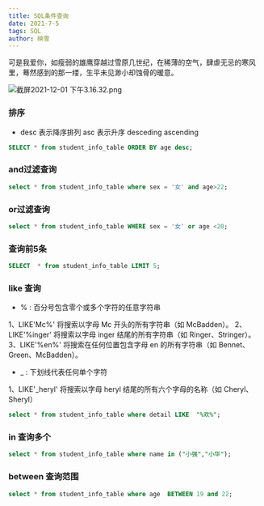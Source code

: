 ```yaml
---
title: SQL条件查询
date: 2021-7-5
tags: SQL
author: 映雪
---
```


可是我爱你，如瘦弱的雄鹰穿越过雪原几世纪，在稀薄的空气，肆虐无忌的寒风里，蓦然感到的那一缕，生平未见渺小却蚀骨的暖意。

<!--more-->

![截屏2021-12-01 下午3.16.32.png](/images/2021/12/01/6L5jZdDhbtQoIHr.png)

### 排序

- desc 表示降序排列 asc 表示升序  desceding  ascending

```sql
SELECT * from student_info_table ORDER BY age desc; 
```

### and过滤查询

```sql
select * from student_info_table where sex = '女' and age>22;
```

### or过滤查询

```sql
select * from student_info_table WHERE sex = '女' or age <20; 
```

### 查询前5条

```sql
SELECT  * from student_info_table LIMIT 5;
```

### like 查询

- % : 百分号包含零个或多个字符的任意字符串

1、LIKE'Mc%' 将搜索以字母 Mc 开头的所有字符串（如 McBadden）。
2、LIKE'%inger' 将搜索以字母 inger 结尾的所有字符串（如 Ringer、Stringer）。
3、LIKE'%en%' 将搜索在任何位置包含字母 en 的所有字符串（如 Bennet、Green、McBadden）。

- _ : 下划线代表任何单个字符

1、LIKE'_heryl' 将搜索以字母 heryl 结尾的所有六个字母的名称（如 Cheryl、Sheryl）

```sql
select * from student_info_table where detail LIKE  "%欢%";
```

### in 查询多个

```sql
select * from student_info_table where name in ("小强","小华");
```

### between 查询范围

```sql
select * from student_info_table where age  BETWEEN 19 and 22;
```

